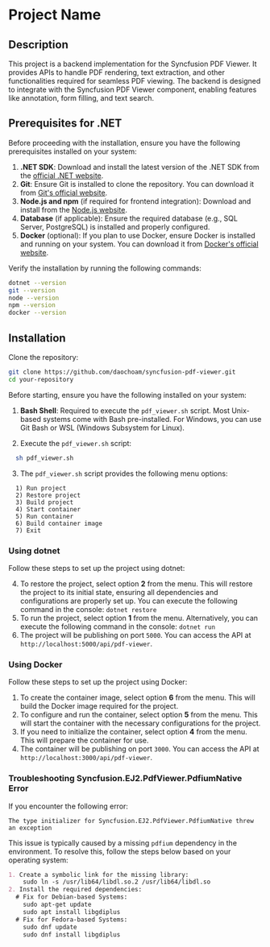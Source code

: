 # Project Name

## Description
This project is a backend implementation for the Syncfusion PDF Viewer. It provides APIs to handle PDF rendering, text extraction, and other functionalities required for seamless PDF viewing. The backend is designed to integrate with the Syncfusion PDF Viewer component, enabling features like annotation, form filling, and text search.


## Prerequisites for .NET

Before proceeding with the installation, ensure you have the following prerequisites installed on your system:

1. **.NET SDK**: Download and install the latest version of the .NET SDK from the [official .NET website](https://dotnet.microsoft.com/download).
2. **Git**: Ensure Git is installed to clone the repository. You can download it from [Git's official website](https://git-scm.com/).
3. **Node.js and npm** (if required for frontend integration): Download and install from the [Node.js website](https://nodejs.org/).
4. **Database** (if applicable): Ensure the required database (e.g., SQL Server, PostgreSQL) is installed and properly configured.
5. **Docker** (optional): If you plan to use Docker, ensure Docker is installed and running on your system. You can download it from [Docker's official website](https://www.docker.com/).

Verify the installation by running the following commands:

```bash
dotnet --version
git --version
node --version
npm --version
docker --version
```

## Installation
Clone the repository:
   ```bash
   git clone https://github.com/daochoam/syncfusion-pdf-viewer.git
   cd your-repository
   ```
Before starting, ensure you have the following installed on your system:

  1. **Bash Shell**: Required to execute the `pdf_viewer.sh` script. Most Unix-based systems come with Bash pre-installed. For Windows, you can use Git Bash or WSL (Windows Subsystem for Linux).

  2. Execute the `pdf_viewer.sh` script:
  ```bash
    sh pdf_viewer.sh
  ```

  3. The `pdf_viewer.sh` script provides the following menu options:

  ```text
    1) Run project
    2) Restore project
    3) Build project
    4) Start container
    5) Run container
    6) Build container image
    7) Exit
  ```

### Using dotnet

Follow these steps to set up the project using dotnet:

  4. To restore the project, select option **2** from the menu. This will restore the project to its initial state, ensuring all dependencies and configurations are properly set up. You can execute the following command in the console: ``
    dotnet restore
  ``
  5. To run the project, select option **1** from the menu. Alternatively, you can execute the following command in the console: ``
    dotnet run
  ``
  6. The project will be publishing on port `5000`. You can access the API at `http://localhost:5000/api/pdf-viewer`.


### Using Docker
Follow these steps to set up the project using Docker:

  1. To create the container image, select option **6** from the menu. This will build the Docker image required for the project.
  2. To configure and run the container, select option  **5**  from the menu. This will start the container with the necessary configurations for the project.
  3. If you need to initialize the container, select option **4** from the menu. This will prepare the container for use.
  4. The container will be publishing on port `3000`. You can access the API at `http://localhost:3000/api/pdf-viewer`.

### Troubleshooting Syncfusion.EJ2.PdfViewer.PdfiumNative Error

If you encounter the following error:

```
The type initializer for Syncfusion.EJ2.PdfViewer.PdfiumNative threw an exception
```

This issue is typically caused by a missing `pdfium` dependency in the environment. To resolve this, follow the steps below based on your operating system:

  ```markdown
  1. Create a symbolic link for the missing library:
      sudo ln -s /usr/lib64/libdl.so.2 /usr/lib64/libdl.so
2. Install the required dependencies:
    # Fix for Debian-based Systems:
      sudo apt-get update
      sudo apt install libgdiplus
    # Fix for Fedora-based Systems:
      sudo dnf update
      sudo dnf install libgdiplus
  ```
